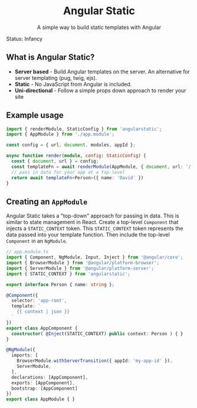 <p align="center">
  <h1 align="center">Angular Static</h1>
  <p align="center">A simple way to build static templates with Angular</p>
</p>

Status: Infancy

## What is Angular Static?

- **Server based** - Build Angular templates on the server. An alternative for server templating (pug, twig, ejs).
- **Static** - No JavaScript from Angular is included.
- **Uni-directional** - Follow a simple props down approach to render your site


## Example usage

```ts
import { renderModule, StaticConfig } from 'angularstatic';
import { AppModule } from './app.module';

const config = { url, document, modules, appId };

async function render(module, config: StaticConfig) {
  const { document, url } = config;
  const templateFn = await renderModule(AppModule, { document, url: '/' });
  // pass in data for your app at a top-level
  return await templateFn<Person>({ name: 'David' })
}
```

## Creating an `AppModule`

Angular Static takes a "top-down" approach for passing in data. This is similar to state management in React. Create a top-level `Component` that injects a `STATIC_CONTEXT` token. This `STATIC_CONTEXT` token represents the data passed into your template function. Then include the top-level `Component` in an `NgModule`.

```ts
// app.module.ts
import { Component, NgModule, Input, Inject } from '@angular/core';
import { BrowserModule } from '@angular/platform-browser';
import { ServerModule } from '@angular/platform-server';
import { STATIC_CONTEXT } from 'angularstatic';

export interface Person { name: string };

@Component({
  selector: 'app-root',
  template: `
    {{ context | json }}
  `
})
export class AppComponent { 
  constructor( @Inject(STATIC_CONTEXT) public context: Person ) { }
}

@NgModule({
  imports: [
    BrowserModule.withServerTransition({ appId: 'my-app-id' }),
    ServerModule,
  ],
  declarations: [AppComponent],
  exports: [AppComponent],
  bootstrap: [AppComponent]
})
export class AppModule { }
```

